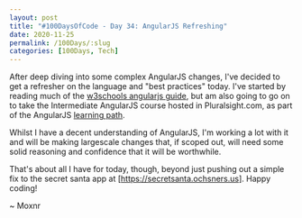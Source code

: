 ```yaml
---
layout: post
title: "#100DaysOfCode - Day 34: AngularJS Refreshing"
date: 2020-11-25
permalink: /100Days/:slug
categories: [100Days, Tech]
---
```


After deep diving into some complex AngularJS changes, I've decided to get a refresher on the language and "best practices" today. I've started by reading much of the [w3schools angularjs guide](https://www.w3schools.com/angular/default.asp), but am also going to go on to take the Intermediate AngularJS course hosted in Pluralsight.com, as part of the AngularJS [learning path](https://www.pluralsight.com/paths/angular-js).

Whilst I have a decent understanding of AngularJS, I'm working a lot with it and will be making largescale changes that, if scoped out, will need some solid reasoning and confidence that it will be worthwhile.

That's about all I have for today, though, beyond just pushing out a simple fix to the secret santa app at [https://secretsanta.ochsners.us]. Happy coding!

~ Moxnr
